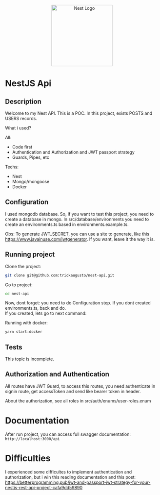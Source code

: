 <p align="center">
  <a href="http://nestjs.com/" target="blank"><img src="https://nestjs.com/img/logo-small.svg" width="200" alt="Nest Logo" /></a>
</p>

[circleci-image]: https://img.shields.io/circleci/build/github/nestjs/nest/master?token=abc123def456
[circleci-url]: https://circleci.com/gh/nestjs/nest

# NestJS Api

## Description
Welcome to my Nest API. This is a POC.
In this project, exists POSTS and USERS records.

What i used?

All:
- Code first
- Authentication and Authorization and JWT passport strategy
- Guards, Pipes, etc

Techs:
- Nest
- Mongo/mongoose
- Docker

## Configuration
I used mongodb database. So, if you want to test this project, you need to create a database in mongo. 
In src/database/environments you need to create an environments.ts based in environments.example.ts.

Obs: To generate JWT_SECRET, you can use a site to generate, like this https://www.javainuse.com/jwtgenerator. If you want, leave it the way it is.

## Running project
Clone the project:
```bash
git clone git@github.com:trickaugusto/nest-api.git
```

Go to project:
```bash
cd nest-api
```

Now, dont forget: you need to do Configuration step. If you dont created environments.ts, back and do.  
If you created, lets go to next command:

Running with docker:
```bash
yarn start:docker
```

## Tests
This topic is incomplete.

## Authorization and Authentication
All routes have JWT Guard, to access this routes, you need authenticate in signin route, get accessToken and send like bearer token in header.

About the authorization, see all roles in src/auth/enums/user-roles.enum

# Documentation
After run project, you can access full swagger documentation:  
`http://localhost:3000/api`

# Difficulties
I experienced some difficultes to implement authentication and authorization, but i win this reading documentation and this post: https://betterprogramming.pub/jwt-and-passport-jwt-strategy-for-your-nestjs-rest-api-project-cafa9dd59890